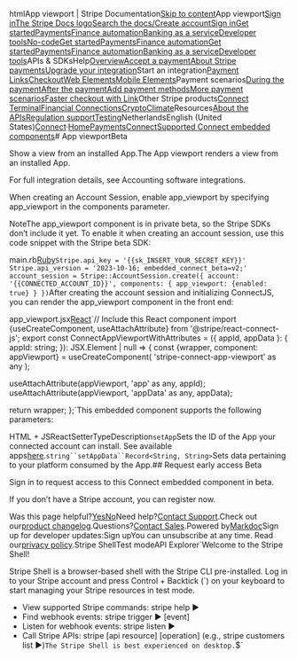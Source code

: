 htmlApp viewport | Stripe Documentation[Skip to content](#main-content)App viewport[Sign in](https://dashboard.stripe.com/login?redirect=https%3A%2F%2Fdocs.stripe.com%2Fconnect%2Fsupported-embedded-components%2Fapp-viewport)[The Stripe Docs logo](/)[Search the docs/](#)[Create account](https://dashboard.stripe.com/register/connect)[Sign in](https://dashboard.stripe.com/login?redirect=https%3A%2F%2Fdocs.stripe.com%2Fconnect%2Fsupported-embedded-components%2Fapp-viewport)[Get started](/get-started)[Payments](/payments)[Finance automation](/finance-automation)[Banking as a service](/financial-services)[Developer tools](/development)[No-code](/no-code)[Get started](/get-started)[Payments](/payments)[Finance automation](/finance-automation)[](#)[Get started](/get-started)[Payments](/payments)[Finance automation](/finance-automation)[Banking as a service](/financial-services)[Developer tools](/development)[](#)APIs & SDKsHelp[Overview](/docs/payments)[Accept a payment](#)[About Stripe payments](#)[Upgrade your integration](/docs/payments/upgrades)Start an integration[Payment Links](#)[Checkout](#)[Web Elements](#)[Mobile Elements](#)Payment scenarios[During the payment](#)[After the payment](#)[Add payment methods](#)[More payment scenarios](#)[Faster checkout with Link](#)Other Stripe products[Connect](#)
[Terminal](#)[Financial Connections](#)[Crypto](#)[Climate](#)Resources[About the APIs](#)[Regulation support](#)[Testing](/docs/testing)NetherlandsEnglish (United States)[](#)[](#)[Connect](/connect)·[Home](/docs)[Payments](/docs/payments)[Connect](/docs/connect)[Supported Connect embedded components](/docs/connect/supported-embedded-components)# App viewportBeta

Show a view from an installed App.The App viewport renders a view from an installed App.

For full integration details, see Accounting software integrations.

When creating an Account Session, enable app_viewport by specifying app_viewport in the components parameter.

NoteThe app_viewport component is in private beta, so the Stripe SDKs don’t include it yet. To enable it when creating an account session, use this code snippet with the Stripe beta SDK:

main.rb[Ruby](#)`Stripe.api_key = '{{sk_INSERT_YOUR_SECRET_KEY}}'
Stripe.api_version = '2023-10-16; embedded_connect_beta=v2;'
account_session = Stripe::AccountSession.create({
  account: '{{CONNECTED_ACCOUNT_ID}}',
  components: {
    app_viewport: {enabled: true}
  }
})`After creating the account session and initializing ConnectJS, you can render the app_viewport component in the front end:

app_viewport.jsx[React](#)`// Include this React component
import {useCreateComponent, useAttachAttribute} from '@stripe/react-connect-js';
export const ConnectAppViewportWithAttributes = ({
  appId,
  appData
}: {
  appId: string;
}): JSX.Element | null => {
  const {wrapper, component: appViewport} = useCreateComponent(
    'stripe-connect-app-viewport' as any
  );

  useAttachAttribute(appViewport, 'app' as any, appId);
  useAttachAttribute(appViewport, 'appData' as any, appData);

  return wrapper;
};`This embedded component supports the following parameters:

HTML + JSReactSetterTypeDescription`setApp`Sets the ID of the App your connected account can install. See available apps[here](/stripe-apps/accounting-software-integrations#app-select).`string``setAppData``Record<String, String>`Sets data pertaining to your platform consumed by the App.## Request early access  Beta

Sign in to request access to this Connect embedded component in beta.

If you don’t have a Stripe account, you can register now.

Was this page helpful?[Yes](#)[No](#)Need help?[Contact Support](https://support.stripe.com/).Check out our[product changelog](https://stripe.com/blog/changelog).Questions?[Contact Sales](https://stripe.com/contact/sales).Powered by[Markdoc](https://markdoc.dev)Sign up for developer updates:Sign upYou can unsubscribe at any time. Read our[privacy policy](https://stripe.com/privacy).Stripe ShellTest modeAPI Explorer[](https://stripe.com/docs/stripe-cli#install)`Welcome to the Stripe Shell!

Stripe Shell is a browser-based shell with the Stripe CLI pre-installed. Log in to your
Stripe account and press Control + Backtick (`) on your keyboard to start managing your Stripe
resources in test mode.

- View supported Stripe commands: stripe help ▶️
- Find webhook events: stripe trigger ▶️ [event]
- Listen for webhook events: stripe listen ▶
- Call Stripe APIs: stripe [api resource] [operation] (e.g., stripe customers list ▶️)`The Stripe Shell is best experienced on desktop.`$`